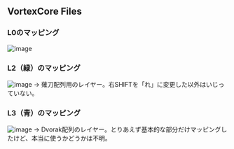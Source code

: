 ## VortexCore Files

### L0のマッピング
![image](https://user-images.githubusercontent.com/75910037/144088302-52089221-7730-47e6-a9b5-b8aef8c4f60b.png)

### L2（緑）のマッピング
![image](https://user-images.githubusercontent.com/75910037/144088579-2008c57c-94c2-40bf-b26e-08aa10feb9e3.png)
-> 薙刀配列用のレイヤー。右SHIFTを「れ」に変更した以外はいじっていない。

### L3（青）のマッピング
![image](https://user-images.githubusercontent.com/75910037/144088641-84498ed2-4807-4ff6-bc0e-17656205dafe.png)
-> Dvorak配列のレイヤー。とりあえず基本的な部分だけマッピングしたけど、本当に使うかどうかは不明。
